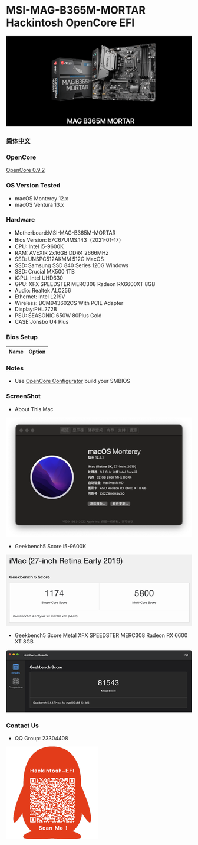 # MSI-MAG-B365M-MORTAR Hackintosh OpenCore EFI

![image](ScreenShot/Motherboard.png)

### [简体中文](README.zh_CN.md)

### OpenCore

[OpenCore 0.9.2](https://github.com/acidanthera/OpenCorePkg)

### OS Version Tested

- macOS Monterey 12.x
- macOS Ventura  13.x 

### Hardware

- Motherboard:MSI-MAG-B365M-MORTAR
- Bios Version: E7C67UIMS.143（2021-01-17）
- CPU: Intel i5-9600K
- RAM: AVEXIR 2x16GB DDR4 2666MHz
- SSD: UNSPC512AKMM 512G MacOS
- SSD: Samsung SSD 840 Series 120G Windows
- SSD: Crucial MX500 1TB
- iGPU: Intel UHD630
- GPU: XFX SPEEDSTER MERC308 Radeon RX6600XT 8GB
- Audio: Realtek ALC256
- Ethernet: Intel L219V
- Wireless: BCM943602CS With PCIE Adapter
- Display:PHL272B
- PSU: SEASONIC 650W 80Plus Gold
- CASE:Jonsbo U4 Plus


### Bios Setup

| Name | Option |
| ----- | --- |


### Notes

 - Use [OpenCore Configurator](https://mackie100projects.altervista.org/opencore-configurator/) build your SMBIOS
 
### ScreenShot 

- About This Mac

![image](ScreenShot/aboutthismac.png)

- Geekbench5 Score i5-9600K 

![image](ScreenShot/Geekbench5.png)

- Geekbench5 Score Metal XFX SPEEDSTER MERC308 Radeon RX 6600 XT 8GB

![image](ScreenShot/metal.png)


### Contact Us 

- QQ Group: 23304408

![image](ScreenShot/QRCode.png)